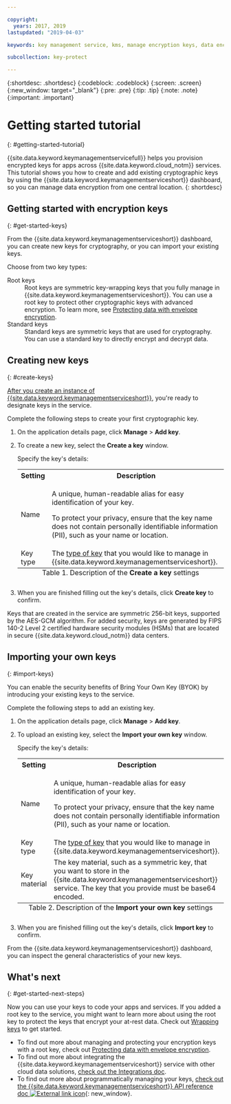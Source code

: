 ```yaml
---

copyright:
  years: 2017, 2019
lastupdated: "2019-04-03"

keywords: key management service, kms, manage encryption keys, data encryption, data-at-rest, protect data encryption keys

subcollection: key-protect

---
```


{:shortdesc: .shortdesc}
{:codeblock: .codeblock}
{:screen: .screen}
{:new_window: target="_blank"}
{:pre: .pre}
{:tip: .tip}
{:note: .note}
{:important: .important}

# Getting started tutorial
{: #getting-started-tutorial}

{{site.data.keyword.keymanagementservicefull}} helps you provision encrypted keys for apps across {{site.data.keyword.cloud_notm}} services. This tutorial shows you how to create and add existing cryptographic keys by using the {{site.data.keyword.keymanagementserviceshort}} dashboard, so you can manage data encryption from one central location.
{: shortdesc}

## Getting started with encryption keys
{: #get-started-keys}

From the {{site.data.keyword.keymanagementserviceshort}} dashboard, you can create new keys for cryptography, or you can import your existing keys. 

Choose from two key types:

<dl>
  <dt>Root keys</dt>
    <dd>Root keys are symmetric key-wrapping keys that you fully manage in {{site.data.keyword.keymanagementserviceshort}}. You can use a root key to protect other cryptographic keys with advanced encryption. To learn more, see <a href="/docs/services/key-protect?topic=key-protect-envelope-encryption">Protecting data with envelope encryption</a>.</dd>
  <dt>Standard keys</dt>
    <dd>Standard keys are symmetric keys that are used for cryptography. You can use a standard key to directly encrypt and decrypt data.</dd>
</dl>

## Creating new keys
{: #create-keys}

[After you create an instance of {{site.data.keyword.keymanagementserviceshort}}](https://{DomainName}/catalog/services/key-protect?taxonomyNavigation=apps), you're ready to designate keys in the service. 

Complete the following steps to create your first cryptographic key. 

1. On the application details page, click **Manage** &gt; **Add key**.
2. To create a new key, select the **Create a key** window.

    Specify the key's details:

    <table>
      <tr>
        <th>Setting</th>
        <th>Description</th>
      </tr>
      <tr>
        <td>Name</td>
        <td>
          <p>A unique, human-readable alias for easy identification of your key.</p>
          <p>To protect your privacy, ensure that the key name does not contain personally identifiable information (PII), such as your name or location.</p>
        </td>
      </tr>
      <tr>
        <td>Key type</td>
        <td>The <a href="/docs/services/key-protect?topic=key-protect-envelope-encryption#key-types">type of key</a> that you would like to manage in {{site.data.keyword.keymanagementserviceshort}}.</td>
      </tr>
      <caption style="caption-side:bottom;">Table 1. Description of the <b>Create a key</b> settings</caption>
    </table>

3. When you are finished filling out the key's details, click **Create key** to confirm. 

Keys that are created in the service are symmetric 256-bit keys, supported by the AES-GCM algorithm. For added security, keys are generated by FIPS 140-2 Level 2 certified hardware security modules (HSMs) that are located in secure {{site.data.keyword.cloud_notm}} data centers. 

## Importing your own keys
{: #import-keys}

You can enable the security benefits of Bring Your Own Key (BYOK) by introducing your existing keys to the service. 

Complete the following steps to add an existing key.

1. On the application details page, click **Manage** &gt; **Add key**.
2. To upload an existing key, select the **Import your own key** window.

    Specify the key's details:

    <table>
      <tr>
        <th>Setting</th>
        <th>Description</th>
      </tr>
      <tr>
        <td>Name</td>
        <td>
          <p>A unique, human-readable alias for easy identification of your key.</p>
          <p>To protect your privacy, ensure that the key name does not contain personally identifiable information (PII), such as your name or location.</p>
        </td>
      </tr>
      <tr>
        <td>Key type</td>
        <td>The <a href="/docs/services/key-protect?topic=key-protect-envelope-encryption#key-types">type of key</a> that you would like to manage in {{site.data.keyword.keymanagementserviceshort}}.</td>
      </tr>
      <tr>
        <td>Key material</td>
        <td>The key material, such as a symmetric key, that you want to store in the {{site.data.keyword.keymanagementserviceshort}} service. The key that you provide must be base64 encoded.</td>
      </tr>
      <caption style="caption-side:bottom;">Table 2. Description of the <b>Import your own key</b> settings</caption>
    </table>

3. When you are finished filling out the key's details, click **Import key** to confirm. 

From the {{site.data.keyword.keymanagementserviceshort}} dashboard, you can inspect the general characteristics of your new keys. 

## What's next
{: #get-started-next-steps}

Now you can use your keys to code your apps and services. If you added a root key to the service, you might want to learn more about using the root key to protect the keys that encrypt your at-rest data. Check out [Wrapping keys](/docs/services/key-protect?topic=key-protect-wrap-keys) to get started.

- To find out more about managing and protecting your encryption keys with a root key, check out [Protecting data with envelope encryption](/docs/services/key-protect?topic=key-protect-envelope-encryption).
- To find out more about integrating the {{site.data.keyword.keymanagementserviceshort}} service with other cloud data solutions, [check out the Integrations doc](/docs/services/key-protect?topic=key-protect-integrate-services).
- To find out more about programmatically managing your keys, [check out the {{site.data.keyword.keymanagementserviceshort}} API reference doc ![External link icon](../../icons/launch-glyph.svg "External link icon")](https://{DomainName}/apidocs/key-protect){: new_window}.
